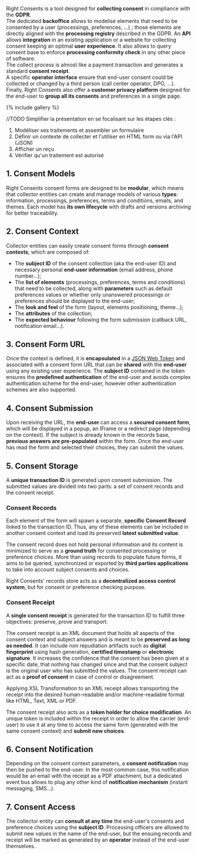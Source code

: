 
Right Consents is a tool designed for **collecting consent** in compliance with the **GDPR**.  
The dedicated **backoffice** allows to modelise elements that need to be consented by a user (processings, preferences, ...) ; those elements are directly aligned with the **processing registry** described in the GDPR.
An **API** allows **integration** in an existing application or a website for collecting consent keeping an optimal **user experience**. It also allows to query consent base to enforce **processing conformity check** in any other piece of software.    
The collect process is almost like a payment transaction and generates a standard **consent receipt**.  
A specific **operator interface** ensure that end-user consent could be collected or changed by a third person (call center operator, DPO, ...).  
Finally, Right Consents also offer a **customer privacy platform** designed for the end-user to **group all its consents** and preferences in a single page.

{% include gallery %}

//TODO Simplifier la présentation en se focalisant sur les étapes clés :
1. Modéliser ses traitements et assembler un formulaire
2. Définir un contexte de collecter et l'utiliser en HTML form ou via l'API (JSON)
3. Afficher un reçu
4. Vérifier qu'un traitement est autorisé




## 1. Consent Models

Right Consents consent forms are designed to be **modular**, which means that collector entities can create and manage models of various **types**: information, processings, preferences, terms and conditions, emails, and themes. Each model has **its own lifecycle** with drafts and versions archiving for better traceability.

## 2. Consent Context

Collector entities can easily create consent forms through **consent contexts**, which are composed of:
- The **subject ID** of the consent collection (aka the end-user ID) and necessary personal **end-user information** (email address, phone number...);
- The **list of elements** (processings, preferences, terms and conditions) that need to be collected, along with **parameters** such as default preferences values or whether only unanswered processings or preferences should be displayed to the end-user;
- The **look and feel** of the form (layout, elements positioning, theme...);
- The **attributes** of the collection;
- The **expected behaviour** following the form submission (callback URL, notification email...).

## 3. Consent Form URL

Once the context is defined, it is **encapsulated** in a [JSON Web Token](https://jwt.io/) and associated with a consent form URL that can be **shared** with the **end-user** using any existing user experience. The **subject ID** contained in the token ensures the **predefined authentication** of the end-user and avoids complex authentication scheme for the end-user, however other authentication schemes are also supported.

## 4. Consent Submission

Upon receiving the URL, the **end-user** can access a **secured consent form**, which will be displayed in a popup, an IFrame or a redirect page (depending on the context). If the subject is already known in the records base, **previous answers are pre-populated** within the form. Once the end-user has read the form and selected their choices, they can submit the values.

## 5. Consent Storage

A **unique transaction ID** is generated upon consent submission. The submitted values are divided into two parts: a set of consent records and the consent receipt.

### Consent Records

Each element of the form will spawn a separate, **specific Consent Record** linked to the transaction ID. Thus, any of these elements can be included in another consent context and load its preserved **latest submitted value**.

The consent record does not hold personal information and its content is minimized to serve as a **ground truth** for consented processing or preference choices. More than using records to populate future forms, it aims to be queried, synchronized or exported by **third parties applications** to take into account subject consents and choices.

Right Consents' records store acts as a **decentralized access control system**, but for consent or preference checking purpose.

### Consent Receipt

A **single consent receipt** is generated for the transaction ID to fulfill three objectives: preserve, prove and transport.

The consent receipt is an XML document that holds all aspects of the consent context and subject answers and is meant to be **preserved as long as needed**. It can include non repudiation artifacts such as **digital fingerprint** using hash generation, **certified timestamp** or **electronic signature**. It increases the confidence that the consent has been given at a specific date, that nothing has changed since and that the consent subject is the original user who has submitted the values. The consent receipt can act as a **proof of consent** in case of control or disagreement.

Applying XSL Transformation to an XML receipt allows transporting the receipt into the desired human-readable and/or machine-readable format like HTML, Text, XML or PDF.

The consent receipt also acts as a **token holder for choice modification**. An unique token is included within the receipt in order to allow the carrier (end-user) to use it at any time to access the same form (generated with the same consent context) and **submit new choices**.

## 6. Consent Notification

Depending on the consent context parameters, a **consent notification** may then be pushed to the end-user. In the most common case, this notification would be an email with the receipt as a PDF attachment, but a dedicated event bus allows to plug any other kind of **notification mechanism** (instant messaging, SMS...).

## 7. Consent Access

The collector entity can **consult at any time** the end-user's consents and preference choices using the **subject ID**. Processing officers are allowed to submit new values in the name of the end-user, but the ensuing records and receipt will be marked as generated by an **operator** instead of the end-user themselves.
